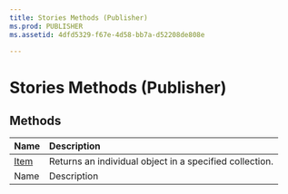 ```yaml
---
title: Stories Methods (Publisher)
ms.prod: PUBLISHER
ms.assetid: 4dfd5329-f67e-4d58-bb7a-d52208de808e

---
```



# Stories Methods (Publisher)

## Methods



|**Name**|**Description**|
|:-----|:-----|
| [Item](stories.item-method-publisher.md)|Returns an individual object in a specified collection.|
|Name|Description|

